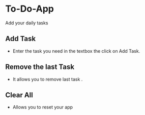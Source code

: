 # To-Do-App
Add your daily tasks

## Add Task 
* Enter the task you need in the textbox the click on Add Task.

## Remove the last Task 
* It allows you to remove last task .

## Clear All
* Allows you to reset your app
